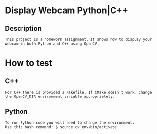 # Display Webcam Python|C++
## Description
	This project is a homework assignment. It shows how to display your webcam in both Python and C++ using OpenCV.
# How to test

## C++ 
    For C++ there is provided a Makefile. If CMake doesn't work, change the OpenCV_DIR environment variable appropriately.

## Python
    To run Python code you will need to change the environment.
    Use this bash command: $ source cv_env/bin/activate
